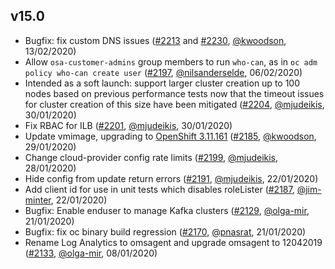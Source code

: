 ## v15.0

- Bugfix: fix custom DNS issues ([#2213](https://github.com/openshift/openshift-azure/pull/2213) and [#2230](https://github.com/openshift/openshift-azure/pull/2230), [@kwoodson](https://github.com/kwoodson), 13/02/2020)
- Allow `osa-customer-admins` group members to run `who-can`, as in `oc adm policy who-can create user` ([#2197](https://github.com/openshift/openshift-azure/pull/2197), [@nilsanderselde](https://github.com/nilsanderselde), 06/02/2020)
- Intended as a soft launch: support larger cluster creation up to 100 nodes based on previous performance tests now that the timeout issues for cluster creation of this size have been mitigated ([#2204](https://github.com/openshift/openshift-azure/pull/2204), [@mjudeikis](https://github.com/mjudeikis), 30/01/2020)
- Fix RBAC for ILB ([#2201](https://github.com/openshift/openshift-azure/pull/2201), [@mjudeikis](https://github.com/mjudeikis), 30/01/2020)
- Update vmimage, upgrading to [OpenShift 3.11.161](https://docs.openshift.com/container-platform/3.11/release_notes/ocp_3_11_release_notes.html#ocp-3-11-161) ([#2185](https://github.com/openshift/openshift-azure/pull/2185), [@kwoodson](https://github.com/kwoodson), 29/01/2020)
- Change cloud-provider config rate limits ([#2199](https://github.com/openshift/openshift-azure/pull/2199), [@mjudeikis](https://github.com/mjudeikis), 28/01/2020)
- Hide config from update return errors ([#2191](https://github.com/openshift/openshift-azure/pull/2191), [@mjudeikis](https://github.com/mjudeikis), 22/01/2020)
- Add client id for use in unit tests which disables roleLister ([#2187](https://github.com/openshift/openshift-azure/pull/2187), [@jim-minter](https://github.com/jim-minter), 22/01/2020)
- Bugfix: Enable enduser to manage Kafka clusters ([#2129](https://github.com/openshift/openshift-azure/pull/2129), [@olga-mir](https://github.com/olga-mir), 21/01/2020)
- Bugfix: fix oc binary build regression ([#2170](https://github.com/openshift/openshift-azure/pull/2170), [@pnasrat](https://github.com/pnasrat), 21/01/2020)
- Rename Log Analytics to omsagent and upgrade omsagent to 12042019 ([#2133](https://github.com/openshift/openshift-azure/pull/2133), [@olga-mir](https://github.com/olga-mir), 08/01/2020)

